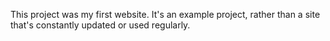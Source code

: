 This project was my first website. It's an example project, rather than a site that's constantly updated or used regularly.
